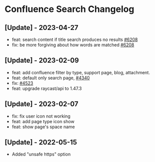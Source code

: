 # Confluence Search Changelog

## [Update] - 2023-04-27

- feat: search content if title search produces no results [#6208](https://github.com/raycast/extensions/pull/6209)
- fix: be more forgiving about how words are matched [#6208](https://github.com/raycast/extensions/pull/6208)

## [Update] - 2023-02-09

- feat: add confluence filter by type, support page, blog, attachment.
- feat: default only search page, [#4340](https://github.com/raycast/extensions/issues/4340)
- fix: [#4523](https://github.com/raycast/extensions/issues/4523)
- feat: upgrade raycast/api to 1.47.3

## [Update] - 2023-02-07

- fix: fix user icon not working
- feat: add page type icon show
- feat: show page's space name

## [Update] - 2022-05-15

- Added "unsafe https" option
